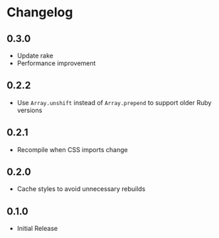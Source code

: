 # Changelog

## 0.3.0

- Update rake
- Performance improvement

## 0.2.2

- Use `Array.unshift` instead of `Array.prepend` to support older Ruby versions

## 0.2.1

- Recompile when CSS imports change

## 0.2.0

- Cache styles to avoid unnecessary rebuilds

## 0.1.0

- Initial Release
